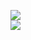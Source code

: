 [![](https://img.shields.io/badge/Made%20With-Github%20Spray-lightgrey.svg?style=for-the-badge&logo=github)](https://github.com/Annihil/github-spray#8173)  
[![](https://i.imgur.com/2DrTn0Z.gif)](https://github.com/Annihil/github-spray)